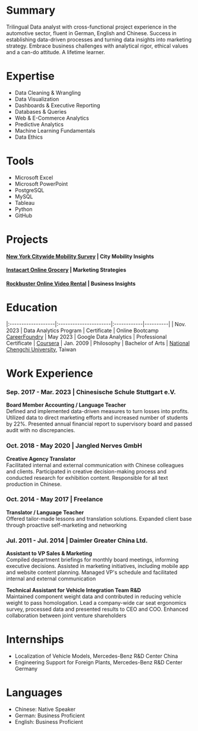 # Summary
Trilingual Data analyst with cross-functional project experience in the automotive sector, fluent in German, English and Chinese. Success in establishing data-driven processes and turning data insights into marketing strategy. Embrace business challenges with analytical rigor, ethical values and a can-do attitude. A lifetime learner.

# Expertise
- Data Cleaning & Wrangling
- Data Visualization
- Dashboards & Executive Reporting 
- Databases & Queries
- Web & E-Commerce Analytics
- Predictive Analytics
- Machine Learning Fundamentals 
- Data Ethics

# Tools
- Microsoft Excel
- Microsoft PowerPoint
- PostgreSQL
- MySQL
- Tableau
- Python
- GitHub

# Projects
#### [New York Citywide Mobility Survey](https://github.com/PeiMeiLee/NYC_CitywideMobilitySurvey_2019) | City Mobility Insights
#### [Instacart Online Grocery](https://github.com/PeiMeiLee/Instacart_OnlineGrocery_2017) | Marketing Strategies
#### [Rockbuster Online Video Rental](https://github.com/PeiMeiLee/Rockbuster_OnlineVideoService_2020) | Business Insights 

# Education

|:-------------------|:----------------------|:------------|----------|
| Nov. 2023          | Data Analytics Program      | Certificate | Online Bootcamp [CareerFoundry](https://careerfoundry.com/en/courses/become-a-data-analyst/)
| May 2023           | Google Data Analytics | Professional Certificate | [Coursera](https://www.coursera.org/professional-certificates/google-data-analytics?)
| Jan. 2009 | Philosophy | Bachelor of Arts | [National Chengchi University](https://www.nccu.edu.tw), Taiwan

# Work Experience
### Sep. 2017 - Mar. 2023 | Chinesische Schule Stuttgart e.V. 
**Board Member Accounting / Language Teacher** <br>
Defined and implemented data-driven measures to turn losses into profits. Utilized data to direct marketing efforts and increased number of students by 22%. Presented annual financial report to supervisory board and passed audit with no discrepancies. 
### Oct. 2018 - May 2020 | Jangled Nerves GmbH
**Creative Agency Translator** <br>
Facilitated internal and external communication with Chinese colleagues and clients. Participated in creative decision-making process and conducted research for exhibition content. Responsible for all text production in Chinese.
### Oct. 2014 - May 2017 | Freelance
**Translator / Language Teacher** <br>
Offered tailor-made lessons and translation solutions. Expanded client base through proactive self-marketing and networking
### Jul. 2011 - Jul. 2014 | Daimler Greater China Ltd.
**Assistant to VP Sales & Marketing**  <br> 
Compiled department briefings for monthly board meetings, informing executive decisions. Assisted in marketing initiatives, including mobile app and website content planning. Managed VP's schedule and facilitated internal and external communication

**Technical Assistant for Vehicle Integration Team R&D**<br> 
Maintained component weight data and contributed in reducing vehicle weight to pass homologation. Lead a company-wide car seat ergonomics survey, processed data and presented results to CEO and COO. Enhanced collaboration between joint venture shareholders

# Internships
- Localization of Vehicle Models, Mercedes-Benz R&D Center China
- Engineering Support for Foreign Plants, Mercedes-Benz R&D Center Germany
  
# Languages
- Chinese: Native Speaker
- German: Business Proficient 
- English: Business Proficient


